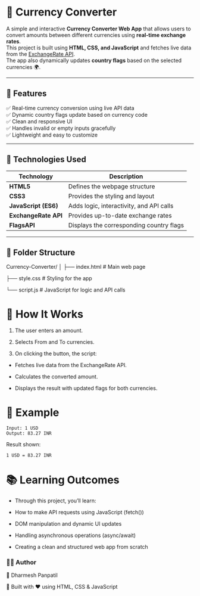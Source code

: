 # 💱 Currency Converter

A simple and interactive **Currency Converter Web App** that allows users to convert amounts between different currencies using **real-time exchange rates**.  
This project is built using **HTML, CSS, and JavaScript** and fetches live data from the [ExchangeRate API](https://www.exchangerate-api.com/).  
The app also dynamically updates **country flags** based on the selected currencies 🌍.

---

## 🚀 Features

✅ Real-time currency conversion using live API data  
✅ Dynamic country flags update based on currency code  
✅ Clean and responsive UI  
✅ Handles invalid or empty inputs gracefully  
✅ Lightweight and easy to customize  

---

## 🧠 Technologies Used

| Technology | Description |
|-------------|-------------|
| **HTML5** | Defines the webpage structure |
| **CSS3** | Provides the styling and layout |
| **JavaScript (ES6)** | Adds logic, interactivity, and API calls |
| **ExchangeRate API** | Provides up-to-date exchange rates |
| **FlagsAPI** | Displays the corresponding country flags |

---

## 📂 Folder Structure

Currency-Converter/
│
├── index.html # Main web page

├── style.css # Styling for the app

└── script.js # JavaScript for logic and API calls

# 🧩 How It Works

1. The user enters an amount.

2. Selects From and To currencies.

3. On clicking the button, the script:

* Fetches live data from the ExchangeRate API.

* Calculates the converted amount.

* Displays the result with updated flags for both currencies.

# 🧭 Example

```
Input: 1 USD  
Output: 83.27 INR
```


Result shown:
```
1 USD = 83.27 INR
```

# 📚 Learning Outcomes

* Through this project, you’ll learn:

* How to make API requests using JavaScript (fetch())

* DOM manipulation and dynamic UI updates

* Handling asynchronous operations (async/await)

* Creating a clean and structured web app from scratch

### 🧑‍💻 Author

👤 Dharmesh Panpatil

📍 Built with ❤️ using HTML, CSS & JavaScript
